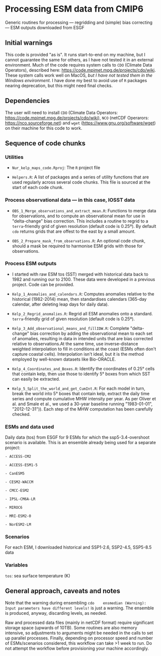 # Processing ESM data from CMIP6
  Generic routines for processing — regridding and (simple) bias correcting — ESM outputs downloaded from ESGF

## Initial warnings
This code is provided "as is". It runs start-to-end on my machine, but I cannot guarantee the same for others, as I have not tested it in an external environment.
Much of the code requires system calls to `CDO` (Climate Data Operators), described here: https://code.mpimet.mpg.de/projects/cdo/wiki. These system calls work well on MacOS, *but I have not tested them in the Windows environment*.
I have done my best to avoid use of `R` packages nearing deprecation, but  this might need final checks.

## Dependencies
The user will need to install `CDO` (Climate Data Operators: https://code.mpimet.mpg.de/projects/cdo/wiki), `NCO` (netCDF Operarors: https://nco.sourceforge.net) and `wget` (https://www.gnu.org/software/wget) on their machine for this code to work. 

## Sequence of code chunks
### Utilities

- `Nur_kelp_maps_code.Rproj`: The `R` project file

- `Helpers.R`: A list of packages and a series of utility functions that are used regularly across several code chunks. This file is sourced at the start of each code chunk.

### Process observational data — in this case, IOSST data

- `OBS_1_Merge_observations_and_extract_mean.R`: Functions to merge data for observations, and to compute an observational mean for use in "delta-change" bias correction. This includes a routine to regrid to a `terra`-friendly grid of given resolution (default code is 0.25º). By default `cdo` returns grids that are offest to the east by a small amount.

- `OBS_2_Prepare_mask_from_observations.R`: An optional code chunk, should a mask be required to harmonise ESM grids with those for observations.

### Process ESM outputs

- I started with raw ESM tos (SST) merged with historical data back to 1982 and running our to 2100. These data were developed in a previous project. Code can be provided.

- `Kelp_1_Anomalies_and_calendars.R`: Computes anomalies relative to the historical (1982-2014) mean, then standardises calendars (365-day calendar, after deleting leap days for daily data).

- `Kelp_2_Regrid_anomalies.R`: Regrid all ESM anomalies onto a standard. `terra`-friendly grid of given resolution (default code is 0.25º).

- `Kelp_3_Add_observational_means_and_fillIDW.R`: Complete "delta-change" bias correction by adding the observational mean to each set of anomalies, resulting in data in intended units that are bias corrected relative to observations.At the same time, use inverse-distance weighted interpolation to fill in conditions at the coast (ESMs often don't capture coastal cells). Interpolation isn't ideal, but it is the method employed by well-known datasets like Bio-ORACLE.

- `Kelp_4_Coordinates_and_Boxes.R`: Identify the coordinates of 0.25° cells that contain kelp, then use those to identify 5° boxes from which SST can easily be extracted.

- `Kelp_5_Split_the_world_and_get_CumInt.R`: For each model in turn, break the world into 5° boxes that contain kelp, extract the daily time series and compute cumulative MHW intensity per year. As per Oliver et al. and Smale et al., we used a 30-year baseline running "1983-01-01", "2012-12-31")). Each step of the MHW computation has been carefully checked.


### ESMs and data used
  Daily data (tos) from ESGF for 9 ESMs for which the ssp5-3.4-overshoot scenario is available. This is an ensemble already being used for a separate project:
  
    - ACCESS-CM2
    
    - ACCESS-ESM1-5 
    
    - CanESM5
  
    - CESM2-WACCM
  
    - CMCC-ESM2
    
    - IPSL-CM6A-LR
  
    - MIROC6
  
    - MRI-ESM2-0
    
    - NorESM2-LM

### Scenarios
  For each ESM, I downloaded historical and SSP1-2.6, SSP2-4.5, SSP5-8.5 data

### Variables
  `tos`: sea surface temperature (K)

## General approach, caveats and notes

Note that the warning during ensembling `cdo    ensmedian (Warning): Input parameters have different levels!` is just a warning. The ensemble is produced, anyway, discarding levels, as needed.

Raw and processed data files (mainly in netCDF format) require significant storage space (upwards of 10TB). Some routines are also memory intensive, so adjustments to arguments might be needed in the calls to set up parallel processes. Finally, depending on processor speed and number of ESMs/scenarios considered, this workflow can take >1 week to run. Do not attempt the workflow before provisioning your machine accordingly.

